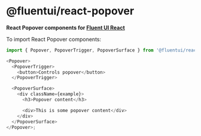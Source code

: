 # @fluentui/react-popover

**React Popover components for [Fluent UI React](https://developer.microsoft.com/en-us/fluentui)**

To import React Popover components:

```js
import { Popover, PopoverTrigger, PopoverSurface } from '@fluentui/react-popover';

<Popover>
  <PopoverTrigger>
    <button>Controls popover</button>
  </PopoverTrigger>

  <PopoverSurface>
    <div className={example}>
      <h3>Popover content</h3>

      <div>This is some popover content</div>
    </div>
  </PopoverSurface>
</Popover>;
```
